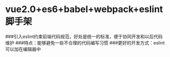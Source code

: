 # vue2.0+es6+babel+webpack+eslint脚手架
###引入eslint约束前端代码规范，好处是统一的标准，便于协同开发和以后代码维护
###特点：能够避免一些不合理的代码编写习惯
###更好的开发方式：eslint可以加在编辑器中
